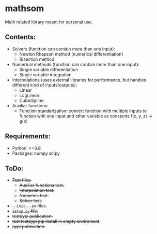 # mathsom

Math related library meant for personal use.

## Contents:
- Solvers (function can contain more than one input): 
  - Newton Rhapson method (numerical differentiation)
  - Bisection method
- Numerical methods (function can contain more than one input):
  - Single variable differentiation
  - Single variable integration
- Interpolations (uses external libraries for performance, but handles different kind of inputs/outputs):
  - Linear
  - LogLinear
  - CubicSpline 
- Auxiliar functions:
  - Function standarization: convert function with multiple inputs to function with one input and other variable as constants f(x, y, z) -> g(x)

## Requirements:
- Python: >=3.8
- Packages: numpy scipy

 ## ToDo:
- ~~Test files.~~
  - ~~Auxiliar functions test.~~
  - ~~Interpolation test.~~
  - ~~Numerics test.~~
  - ~~Solver test.~~
- ~~`__init__.py` files.~~
- ~~`setup.py` file.~~
- ~~testpypi publication.~~
- ~~test testpypi pip install in empty enviroment~~
- ~~pypi publication.~~
